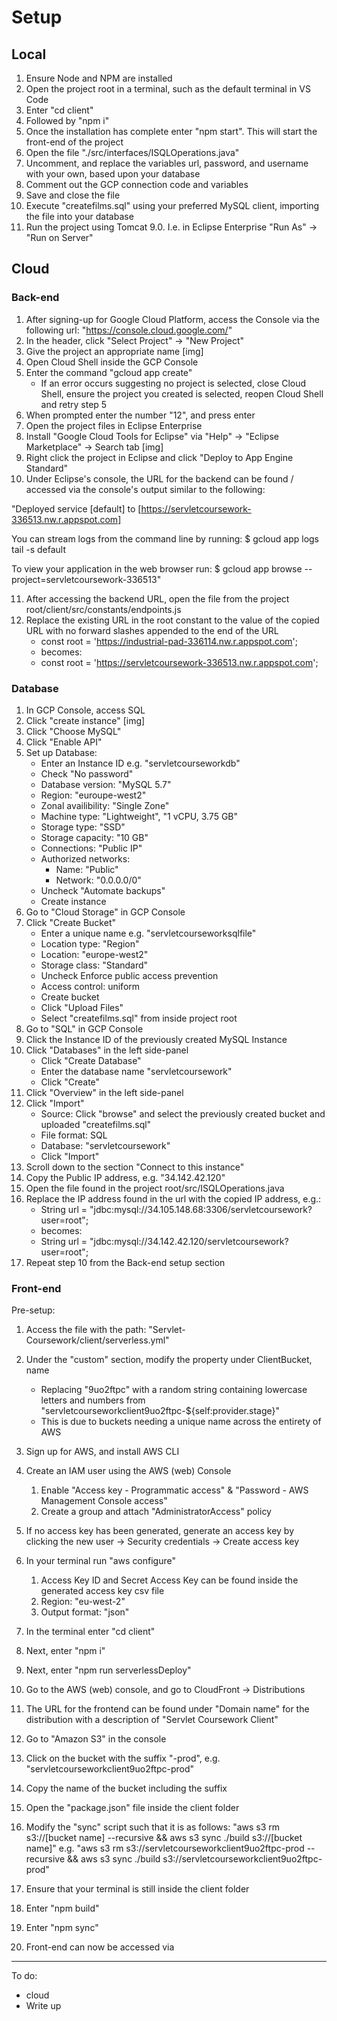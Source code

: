 # Setup #
## Local ##
1. Ensure Node and NPM are installed
2. Open the project root in a terminal, such as the default terminal in VS Code
3. Enter "cd client"
4. Followed by "npm i"
5. Once the installation has complete enter "npm start". This will start the front-end of the project
6. Open the file "./src/interfaces/ISQLOperations.java"
7. Uncomment, and replace the variables url, password, and username with your own, based upon your database
8. Comment out the GCP connection code and variables
9. Save and close the file
10. Execute "createfilms.sql" using your preferred MySQL client, importing the file into your database
11. Run the project using Tomcat 9.0. I.e. in Eclipse Enterprise "Run As" -> "Run on Server"

## Cloud ##
### Back-end ###
1. After signing-up for Google Cloud Platform, access the Console via the following url: "https://console.cloud.google.com/"
2. In the header, click "Select Project" -> "New Project"
3. Give the project an appropriate name [img]
4. Open Cloud Shell inside the GCP Console
5. Enter the command "gcloud app create"
    - If an error occurs suggesting no project is selected, close Cloud Shell, ensure the project you created is selected, reopen Cloud Shell and retry step 5
6. When prompted enter the number "12", and press enter
7. Open the project files in Eclipse Enterprise
8. Install "Google Cloud Tools for Eclipse" via "Help" -> "Eclipse Marketplace" -> Search tab [img]
9. Right click the project in Eclipse and click "Deploy to App Engine Standard"
10. Under Eclipse's console, the URL for the backend can be found / accessed via the console's output similar to the following:

"Deployed service [default] to [https://servletcoursework-336513.nw.r.appspot.com]

You can stream logs from the command line by running:
  $ gcloud app logs tail -s default

To view your application in the web browser run:
  $ gcloud app browse --project=servletcoursework-336513"

11. After accessing the backend URL, open the file from the project root/client/src/constants/endpoints.js
12. Replace the existing URL in the root constant to the value of the copied URL with no forward slashes appended to the end of the URL
    - const root = 'https://industrial-pad-336114.nw.r.appspot.com';
    - becomes:
    - const root = 'https://servletcoursework-336513.nw.r.appspot.com';
    
### Database ###
1. In GCP Console, access SQL
2. Click "create instance" [img]
3. Click "Choose MySQL"
4. Click "Enable API"
5. Set up Database:
    - Enter an Instance ID e.g. "servletcourseworkdb"
    - Check "No password"
    - Database version: "MySQL 5.7"
    - Region: "euroupe-west2"
    - Zonal availibility: "Single Zone"
    - Machine type: "Lightweight", "1 vCPU, 3.75 GB"
    - Storage type: "SSD"
    - Storage capacity: "10 GB"
    - Connections: "Public IP"
    - Authorized networks:
        - Name: "Public"
        - Network: "0.0.0.0/0"
    - Uncheck "Automate backups"
    - Create instance
6. Go to "Cloud Storage" in GCP Console
7. Click "Create Bucket"
    - Enter a unique name e.g. "servletcourseworksqlfile"
    - Location type: "Region"
    - Location: "europe-west2"
    - Storage class: "Standard"
    - Uncheck Enforce public access prevention
    - Access control: uniform
    - Create bucket
    - Click "Upload Files"
    - Select "createfilms.sql" from inside project root
8. Go to "SQL" in GCP Console
9. Click the Instance ID of the previously created MySQL Instance
10. Click "Databases" in the left side-panel
    - Click "Create Database"
    - Enter the database name "servletcoursework"
    - Click "Create"
10. Click "Overview" in the left side-panel
11. Click "Import"
    - Source: Click "browse" and select the previously created bucket and uploaded "createfilms.sql"
    - File format: SQL
    - Database: "servletcoursework"
    - Click "Import"
12. Scroll down to the section "Connect to this instance"
13. Copy the Public IP address, e.g. "34.142.42.120"
14. Open the file found in the project root/src/ISQLOperations.java
15. Replace the IP address found in the url with the copied IP address, e.g.:
    - String url = "jdbc:mysql://34.105.148.68:3306/servletcoursework?user=root";
    - becomes:
    - String url = "jdbc:mysql://34.142.42.120/servletcoursework?user=root";
16. Repeat step 10 from the Back-end setup section

### Front-end ###

Pre-setup:
1. Access the file with the path: "Servlet-Coursework/client/serverless.yml"
2. Under the "custom" section, modify the property under ClientBucket, name
    - Replacing "9uo2ftpc" with a random string containing lowercase letters and numbers from "servletcourseworkclient9uo2ftpc-${self:provider.stage}"
    - This is due to buckets needing a unique name across the entirety of AWS

1. Sign up for AWS, and install AWS CLI
2. Create an IAM user using the AWS (web) Console
    1. Enable "Access key - Programmatic access" & "Password - AWS Management Console access"
    2. Create a group and attach "AdministratorAccess" policy
3. If no access key has been generated, generate an access key by clicking the new user -> Security credentials -> Create access key 
4. In your terminal run "aws configure"
    1. Access Key ID and Secret Access Key can be found inside the generated access key csv file
    2. Region: "eu-west-2"
    3. Output format: "json"
5. In the terminal enter "cd client"
6. Next, enter "npm i"
7. Next, enter "npm run serverlessDeploy"
8. Go to the AWS (web) console, and go to CloudFront -> Distributions
9. The URL for the frontend can be found under "Domain name" for the distribution with a description of "Servlet Coursework Client"
10. Go to "Amazon S3" in the console
11. Click on the bucket with the suffix "-prod", e.g. "servletcourseworkclient9uo2ftpc-prod"
12. Copy the name of the bucket including the suffix
13. Open the "package.json" file inside the client folder
14. Modify the "sync" script such that it is as follows: "aws s3 rm s3://[bucket name] --recursive && aws s3 sync ./build s3://[bucket name]" e.g. "aws s3 rm s3://servletcourseworkclient9uo2ftpc-prod --recursive && aws s3 sync ./build s3://servletcourseworkclient9uo2ftpc-prod"
15. Ensure that your terminal is still inside the client folder
16. Enter "npm build"
17. Enter "npm sync"
18. Front-end can now be accessed via 

---
To do:
- cloud
- Write up
